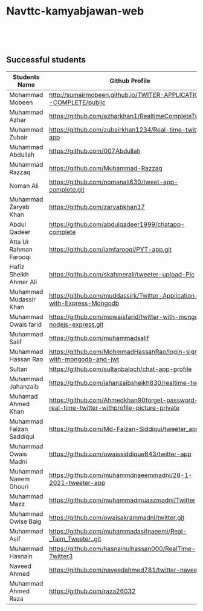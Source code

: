 # Navttc-kamyabjawan-web


<br>
<br>
<br>




## Successful students

| Students Name            | Github Profile                                                                              |
| ------------------------ | ------------------------------------------------------------------------------------------- |
| Mohammad Mobeen          | http://sumairmobeen.github.io/TWITER-APPLICATION--COMPLETE/public                           |
| Muhammad Azhar           | https://github.com/azharkhan1/RealtimeCompleteTwitter                                       |
| Muhammad Zubair          | https://github.com/zubairkhan1234/Real-time-twitter-app                                     |
| Muhammad Abdullah        | https://github.com/007Abdullah                                                              |
| Muhammad Razzaq          | https://github.com/Muhammad-Razzaq                                                          |
| Noman Ali                | https://github.com/nomanali630/tweet-app-complete.git                                       |
| Muhammad Zaryab Khan     | https://github.com/zaryabkhan17                                                             |
| Abdul Qadeer             | https://github.com/abdulqadeer1999/chatapp-complete                                         |
| Atta Ur Rahman Farooqi   | https://github.com/iamfarooqi/PYT-app.git                                                   |
| Hafiz Sheikh Ahmer Ali   | https://github.com/skahmerali/tweeter-upload-Pic                                            |
| Muhammad Mudassir Khan   | https://github.com/muddassirk/Twitter-Application-with-Express-Mongodb                      |
| Muhammad Owais farid     | https://github.com/mowaisfarid/twitter-with-mongodb-nodejs-express.git                      |
| Muhammad Salif           | https://github.com/muhammadsalif                                                            |
| Muhammad Hassan Rao      | https://github.com/MohmmadHassanRao/login-signup-with-mongodb-and-jwt                       |
| Sultan                   | https://github.com/sultanbaloch/chat-app-profile                                            |
| Muhammad Jahanzaib       | https://github.com/jahanzaibsheikh830/realtime-twitter                                      |
| Muhamad Ahmed Khan       | https://github.com/Ahmedkhan90forget-password-real-time-twitter-withprofile-picture-private |
| Muhammad Faizan Saddiqui | https://github.com/Md-Faizan-Siddiqui/tweeter_app                                           |
| Muhammad Owais Madni     | https://github.com/owaissiddique643/twitter-app                                             |
| Muhammad Naeem Ghouri    | https://github.com/muhammdnaeemmadni/28-1-2021-tweeter-app                                  |
| Muhammad Mazz            | https://github.com/muhammadmuaazmadni/Twitter                                               |
| Muhammad Owise Baig      | https://github.com/owaisakrammadni/twitter.git                                              |
| Muhammad Asif            | https://github.com/muhammadasifnaeemi/Real-_Taim_Tweeter..git                               |
| Muhammad Hasnain         | https://github.com/hasnainulhassan000/RealTime-Twitter3                                     |
| Naveed Ahmed             | https://github.com/naveedahmed781/twitter-naveed                                            |
| Muhammad Ahmed Raza      | https://github.com/raza26032                                                                |































